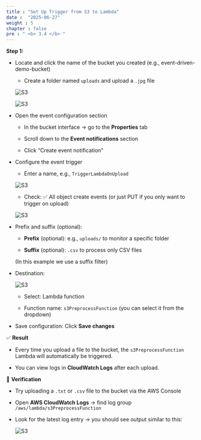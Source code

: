 ```yaml
---
title : "Set Up Trigger from S3 to Lambda"
date :  "2025-06-27" 
weight : 5
chapter : false
pre : " <b> 3.4 </b> "
--- 
```

**Step 1:**

- Locate and click the name of the bucket you created (e.g., event-driven-demo-bucket)
  
    + Create a folder named `uploads` and upload a `.jpg` file
  
    ![S3](/images/3-Accessibilitytoinstances/3.3.5folderupload.png)

    ![S3](/images/3-Accessibilitytoinstances/3.3.6upload.png)
  
- Open the event configuration section
  
    + In the bucket interface → go to the **Properties** tab

    + Scroll down to the **Event notifications** section

    + Click “Create event notification”

- Configure the event trigger
  
    + Enter a name, e.g., `TriggerLambdaOnUpload`
  
     ![S3](/images/3-Accessibilitytoinstances/3.3.7createeventnotification.png)

    + Check: ✅ All object create events (or just PUT if you only want to trigger on upload)

    ![S3](/images/3-Accessibilitytoinstances/3.3.8event.png)

- Prefix and suffix (optional):

    + **Prefix** (optional): e.g., `uploads/` to monitor a specific folder

    + **Suffix** (optional): `.csv` to process only CSV files

    (In this example we use a suffix filter)

- Destination:
  
    ![S3](/images/3-Accessibilitytoinstances/3.3.9.png)

    + Select: Lambda function

    + Function name: `s3PreprocessFunction` (you can select it from the dropdown)

- Save configuration: Click **Save changes**


✅ **Result**

- Every time you upload a file to the bucket, the `s3PreprocessFunction` Lambda will automatically be triggered.

- You can view logs in **CloudWatch Logs** after each upload.

🎯 **Verification**

- Try uploading a `.txt` or `.csv` file to the bucket via the AWS Console

- Open **AWS CloudWatch Logs** → find log group `/aws/lambda/s3PreprocessFunction`

- Look for the latest log entry → you should see output similar to this:
  
  ![S3](/images/3-Accessibilitytoinstances/3.3.10output.png)
